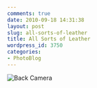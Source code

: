 ```yaml
---
comments: true
date: 2010-09-18 14:31:38
layout: post
slug: all-sorts-of-leather
title: All Sorts of Leather
wordpress_id: 3750
categories:
- PhotoBlog
---
```


![Back Camera](http://ryanfitzer.com/main/wp-content/uploads/2010/09/photo1-950x709.jpg)
